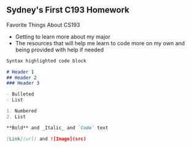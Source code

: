 ## Sydney's First C193 Homework

Favorite Things About CS193
- Getting to learn more about my major 
- The resources that will help me learn to code more on my own and being provided with help if needed


```markdown
Syntax highlighted code block

# Header 1
## Header 2
### Header 3

- Bulleted
- List

1. Numbered
2. List

**Bold** and _Italic_ and `Code` text

[Link](url) and ![Image](src)
```




